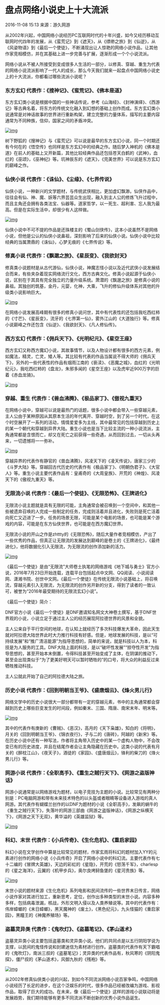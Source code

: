 # 盘点网络小说史上十大流派

 2016-11-08 15:13    来源：游久网游 

从2002年兴起，中国网络小说经历PC互联网时代的十年兴盛，如今又经历移动互联网时代四年的发展，从《蛮荒记》到《遮天》，从《缥缈之旅》到《仙逆》，从《风姿物语》到《最后一个使徒》，不断涌现出让人惊艳的网络小说作品，让其他作家竞相模仿，并在其基础上进一步完善与扩展，逐渐形成一个个小说流派。

网络小说从不被人所接受到变成很多人生活的一部分，以修真、穿越、重生为代表的网络小说流派影响了一代人的成长，那么今天我们就来一起盘点中国网络小说史上的十大流派，你都看过哪些流派小说呢？

### 东方玄幻 代表作：《搜神记》、《蛮荒记》、《佛本是道》

东方玄幻类小说是根据中国的一些神话传说，参考《山海经》、《封神演绎》、《西游记》等古典名着，将东方的传统文化融入到幻想的基础上创作而成。东方玄幻类小说通常是对神话故事的世界进行重新构架，建立完整的力量体系，描写的主要内容通常为不同种族，信仰，国家之间的矛盾冲突。

 [![img](https://07.imgmini.eastday.com/mobile/20161108/20161108151306_e9e2e16852af11c392379bd9a11846b0_1.jpeg)](https://07.imgmini.eastday.com/mobile/20161108/20161108151306_e9e2e16852af11c392379bd9a11846b0_1.jpeg) 

树下野狐的《搜神记》与《蛮荒记》可以说是最早的东方玄幻小说，同一个时期还有今何在的《悟空传》也同样是东方玄幻中的经典之作。随后梦入神机的《佛本是道》在前人的基础上又开新篇，其他比较经典作品还包括苍天白鹤的《武神》，血红的《巫颂》，《巫神纪》等。坑神辰东的《遮天》，《完美世界》可以说是东方玄幻的巅峰之作。

### 仙侠小说 代表作：《诛仙》、《尘缘》、《七界传说》

仙侠小说，一种新兴的文学题材，与传统武侠相比，更加虚幻飘渺。仙侠作品中，往往会有仙、神、魔、妖等六界芸芸众生出现，融入到主人公的修炼飞升过程中，而且主角还会拥有各类法宝、仙器等。道家哲学，以一死生、超利害、忘人我为最高。但是在实际生活中，却很少有人这样做。

 [![img](https://07.imgmini.eastday.com/mobile/20161108/20161108151306_e9e2e16852af11c392379bd9a11846b0_2.jpeg)](https://07.imgmini.eastday.com/mobile/20161108/20161108151306_e9e2e16852af11c392379bd9a11846b0_2.jpeg) 

仙侠小说中不可不提的作品是还珠楼主的《蜀山剑侠传》，这本小说虽然不是网络小说，但他是公认的仙侠小说鼻祖，深刻影响了后来的仙侠小说。仙侠小说中比较经典的当属萧鼎的《诛仙》，心梦无痕的《七界传说》等。

### 修真小说 代表作：《飘邈之旅》、《星辰变》、《我欲封天》

修真类小说题材是从古代游仙，仙侠小说，神魔志怪小说以及近代武侠小说发展结合而来，有些夹杂着现实网络流行文化，西方古典文化。修真小说起源于仙侠小说，区别在于其具有完全独立的力量升级系统。萧潜的《飘邈之旅》是修真小说的鼻祖。其独创的筑基，金丹，元婴，化神，大乘，飞升的修仙升级体系对其他的升级类小说影响巨大。

 [![img](https://07.imgmini.eastday.com/mobile/20161108/20161108151306_e9e2e16852af11c392379bd9a11846b0_3.jpeg)](https://07.imgmini.eastday.com/mobile/20161108/20161108151306_e9e2e16852af11c392379bd9a11846b0_3.jpeg) 

在网络小说发展高峰期有很多的修真小说问世，其中有代表性的还包括我吃西红柿的《寸芒》、《星辰变》，流牙的《七界第一仙》，雾外江山的《大道独行》等。修真小说巅峰之作还包含《仙逆》、《我欲封天》、《凡人修仙传》。

### 西方玄幻 代表作：《佣兵天下》、《光明纪元》、《星空王座》

西方玄幻又称西方魔幻小说，其故事情节，以及人物设计都有很多的西方元素，例如魔法，精灵，亡灵，矮人等。其比较有代表的作品当属说不得大师的《佣兵天下》，另外的一些代表性的作品有烟雨江南的《亵渎》、《恶魔之城》，血红的《光明纪元》，我吃西红柿的《盘龙》，朱邪多闻的《星空王座》以及虎牢近900万字的巨着《赤血龙骑》。

 [![img](https://07.imgmini.eastday.com/mobile/20161108/20161108151306_e9e2e16852af11c392379bd9a11846b0_4.jpeg)](https://07.imgmini.eastday.com/mobile/20161108/20161108151306_e9e2e16852af11c392379bd9a11846b0_4.jpeg) 

### 穿越、重生 代表作：《兽血沸腾》、《极品家丁》、《傲视九重天》

在网络小说中，穿越可以说是最热门的话题，很多小说中都会带入一些穿越元素，主人公由于某种原因从其原本生活的年代离开、穿越时空，到了另一个时代，在这个时空展开了一系列的活动，情情爱爱多为主线，其中最常见的包括穿越到历史上的某一个朝代和穿越到异界大陆。重生小说也是当下比较主流的一种小说流派，主角通常都是含恨而亡，却又在死亡之前获得一些奇遇，从而回到过去，一切从头再来，一切遗憾将一一弥补。

 [![img](https://07.imgmini.eastday.com/mobile/20161108/20161108151306_e9e2e16852af11c392379bd9a11846b0_5.jpeg)](https://07.imgmini.eastday.com/mobile/20161108/20161108151306_e9e2e16852af11c392379bd9a11846b0_5.jpeg) 

穿越异界的代表作有静官的《兽血沸腾》，风凌天下的《凌天传说》，唐家三少的《斗罗大陆》等。穿越回古代历史的代表作有《极品家丁》、《明朝伪君子》、《大官人》等。重生小说主要代表作品有：皇甫奇的《大周皇族》、开荒的《神煌》、风凌天下的《傲视九重天》等。

### 无限流小说 代表作：《最后一个使徒》、《无限恐怖》、《王牌进化》

无限流小说主题就是具有无限的可能，主角通常会被召唤到一个空间中，和其他一些被遗弃召唤的人完成一些制定的任务，完成则活着并且进化，失败则是死亡活着向死亡又迈进了一步。任务的场景无限，可能是某个电影的场景，也可能是某个游戏的内容，可能是在东方仙侠世界，也可能是在西方魔幻世界。

无限流小说的开山之作是zhttty的《无限恐怖》，随后大量作者竞相模仿，产出了一些优秀的作品，但真正让无限流的发展达到巅峰的是卷土的《王牌进化》，《最终进化》，他将数据化引入无限流，为无限流的创作添加新的活力。

 [![img](https://07.imgmini.eastday.com/mobile/20161108/20161108151306_e9e2e16852af11c392379bd9a11846b0_6.jpeg)](https://07.imgmini.eastday.com/mobile/20161108/20161108151306_e9e2e16852af11c392379bd9a11846b0_6.jpeg) 

《最后一个使徒》是由“无限流”大师卷土执笔的网络游戏《地下城与勇士》官方小说，2016年7月23日开始连载，连载平台包括起点中文网、QQ阅读、小说阅读网、潇湘书院、创世中文网。《最后一个使徒》在传统无限流小说基础上，将召唤流，穿越元素引入无限流，为无限流的创作另开新的分支，得到了读者的一致认可，被誉为“2016年最受期待的无限流玄幻小说”。

《最后一个使徒》简介：

DNF官方小说《最后一个使徒》是DNF邀请知名网文大神卷土撰写，基于DNF世界观的小说，小说立足于通过主人公的经历展现阿拉德世界的风景和全貌。

主人公来自于平行空间的地球，在认知上就经历了多次科技爆发大革命，因此天生就对阿拉德大陆世界此时大力推行科技有好感。但是，地球发展的科技，是以“可持续发展”和“推广清洁能源”为指导思想的，简单的来说，就是科技以人为本，科技是为人服务的工具。DNF大陆上面的科技，是以“破坏性发展”“掠夺性开发”为指导思想的，甚至开始本末倒置，令得科技甚至开始变成了主体，在阴谋的推动下，甚至会出现类似于“为了更美好明天可以暂时牺牲的”的口号，将大众的利益反过来牺牲推动科技。

主人公就此开始了自己的阿拉德大陆之旅。

### 历史小说 代表作：《回到明朝当王爷》、《盛唐烟云》、《烽火男儿行》

网络文学中的历史小说很大一部分都带有一定的穿越元素，书中的主角通常都会穿越到历史上哪些巨变发生的时间段，例如秦末、三国、隋唐、南宋末年、明末等。

 [![img](https://07.imgmini.eastday.com/mobile/20161108/20161108151306_e9e2e16852af11c392379bd9a11846b0_7.jpeg)](https://07.imgmini.eastday.com/mobile/20161108/20161108151306_e9e2e16852af11c392379bd9a11846b0_7.jpeg) 

其中的代表作有庚新的《曹贼》、《恶汉》，高月的《天下枭雄》，知白的《将明》，月关的《回到明朝当王爷》、《锦衣夜行》，孑与二的《唐砖》，阿越的《新宋》等。在历史小说中还有一种写法，作者将主角带入历史中的某一个虚构人物中，不会改变已有的历史进度，并且在结尾作者会让主角隐藏在历史中。这类小说的代表有月关的《醉枕江山》，《夜天子》，酒徒的《家园》、《盛唐烟云》，锋利的柴刀的《烽火男儿行》等。

### 网游小说 代表作：《全职高手》、《重生之贼行天下》、《网游之盗版神话》

网游小说通常是以网络游戏为题材，以电子竞技为主题的小说。比较常见有两种分别是：PC电脑网游和带有未来技术特色的以头盔或者眼睛等设备进入游戏的真人网游。其代表作有蝴蝶兰创作的以DNF为题材的小说《全职高手》，发飙的蜗牛的《重生之贼行天下》，失落叶的网游三部曲《网游之盗版神话》，《网游之纵横天下》，《网游之天下无双》，黄华溢的《英雄监狱》等。

 [![img](https://07.imgmini.eastday.com/mobile/20161108/20161108151306_e9e2e16852af11c392379bd9a11846b0_8.jpeg)](https://07.imgmini.eastday.com/mobile/20161108/20161108151306_e9e2e16852af11c392379bd9a11846b0_8.jpeg) 

### 科幻、末世 代表作：《小兵传奇》、《生化危机》、《重启家园》

科幻小说在文学创作中算是比较常见的题材，作家玄雨将科幻的题材加入YY的元素进行创作的网络小说《小兵传奇》开启了网络小说中的科幻流。主要代表作有七十二编的《冒牌大英雄》，天边的彩虹的《星隐》，开荒的《怒荡千军》，charlesp的《星之海洋》，云翼的《机甲步兵》，奥尔良烤鲟鱼堡的《星河贵族》等。

 [![img](https://07.imgmini.eastday.com/mobile/20161108/20161108151306_e9e2e16852af11c392379bd9a11846b0_9.jpeg)](https://07.imgmini.eastday.com/mobile/20161108/20161108151306_e9e2e16852af11c392379bd9a11846b0_9.jpeg) 

末世小说的题材来源《生化危机》系列电影和民间流传的一些世界末日传言，网络小说作家对其进行加工，重新思考，定位，创作出多种类型的末世小说。内容多种多样，包括病毒泄漏，核战，外形文明入侵以及人类养殖说等。其中的代表作有：伟岸蟑螂的《末日蟑螂》，黑天魔神的《废土》，《黑色纪元》，九头怪猫的《重启家园》，黑瞳王的《神魔养殖场》等。

### 盗墓灵异类 代表作：《鬼吹灯》、《盗墓笔记》、《茅山道术》

盗墓灵异类小说主要包括盗墓类和灵异类小说。他们的共同点是以五行阴阳学说为支撑，以民间的鬼怪传说和封建迷信为素材进行创作。盗墓类的代表作有天下霸唱的《鬼吹灯》，南派三叔的《盗墓笔记》；灵异类的代表作品有，秋风寒的《阴阳鬼探》，僵尸叔的《茅山道术》，风御九秋的《残袍》等。

 [![img](https://07.imgmini.eastday.com/mobile/20161108/20161108151306_e9e2e16852af11c392379bd9a11846b0_10.jpeg)](https://07.imgmini.eastday.com/mobile/20161108/20161108151306_e9e2e16852af11c392379bd9a11846b0_10.jpeg) 

从2002年修真仙侠类小说的兴起，到如今不同流派网络小说百家争鸣，中国网络小说经历了长足的进步，在这个泛娱乐的时代，很多作品已经被改编为游戏、影视作品，取得了巨大的成功。在未来，像《最后一个使徒》这样的游戏小说联动将是发展趋势，我们期待能够有更多不同流派不断创新的优秀小说作品诞生。

